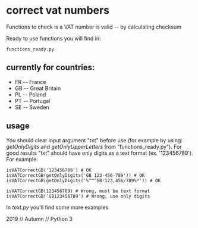 # correct vat numbers

Functions to check is a VAT number is valid -- by calculating checksum 

Ready to use functions you will find in:
```
functions_ready.py
```
## currently for countries: 
* FR -- France
* GB -- Great Britain
* PL -- Poland
* PT -- Portugal
* SE -- Sweden

## usage
You should clear input argument "txt" before use (for example by using: *getOnlyDigits* and *getOnlyUpperLetters* from "functions_ready.py"). For good results "txt" should have only digits as a text format (ex. '123456789').
For example:
```
isVATCorrectGB('123456789') # OK
isVATCorrectGB(getOnlyDigits('GB 123-456-789')) # OK
isVATCorrectGB(getOnlyDigits('%^^^GB-123,456/789%*')) # OK

isVATCorrectGB(123456789) # Wrong, must be text format
isVATCorrectGB('GB123456789') # Wrong, use only digits
```
In *text.py* you'll find some more examples.


2019 // Autumn // Python 3
